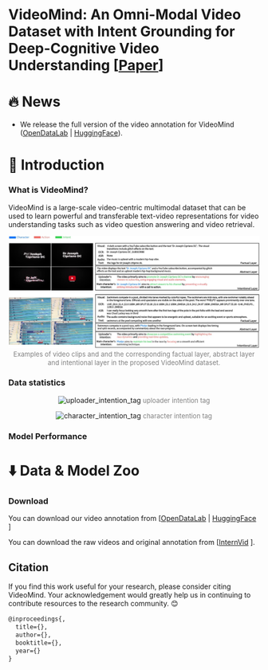 # VideoMind: An Omni-Modal Video Dataset with Intent Grounding for Deep-Cognitive Video Understanding \[[Paper]()\]

# :fire: News
- We release the full version of the video annotation for VideoMind ([OpenDataLab](https://opendatalab.com/Dixin/VideoMind) | [HuggingFace](https://opendatalab.com/Dixin/VideoMind)). 
  
# :book: Introduction

### What is VideoMind?
VideoMind is a large-scale video-centric multimodal dataset that can be used to learn powerful and transferable text-video representations for video understanding tasks such as video question answering and video retrieval. 

<p align="center">
<img src="image/examples.png" alt="examples for VideoMind"/>
<font size=2 color="gray">Examples of video clips and and the corresponding factual layer, abstract layer and intentional layer in the proposed VideoMind dataset.</font>
</p>

### Data statistics

<p align="center">
<img src="image/uploader_intention_ta.png" alt="uploader_intention_tag"/>
<font size=2 color="gray">uploader intention tag</font>
</p>

<p align="center">
<img src="image/character_intention_ta.png" alt="character_intention_tag"/>
<font size=2 color="gray">character intention tag</font>
</p>

### Model Performance

# :arrow_down: Data & Model Zoo

### Download
You can download our video annotation from \[[OpenDataLab](https://opendatalab.com/Dixin/VideoMind) \| [HuggingFace](https://opendatalab.com/Dixin/VideoMind) \]

You can download the raw videos and original annotation from \[[InternVid](https://opendatalab.com/shepshep/InternVid) \].

## Citation
If you find this work useful for your research, please consider citing VideoMind. Your acknowledgement would greatly help us in continuing to contribute resources to the research community. 😊
```
@inproceedings{,
  title={},
  author={},
  booktitle={},
  year={}
}
```

